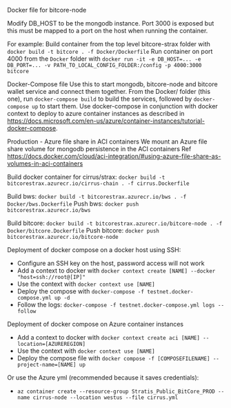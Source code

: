 Docker file for bitcore-node

Modify DB_HOST to be the mongodb instance.
Port 3000 is exposed but this must be mapped to a port on the host when running the container.

For example:
Build container from the top level bitcore-strax folder with `docker build -t bitcore . -f Docker/Dockerfile`
Run container on port 4000 from the `Docker` folder with `docker run -it -e DB_HOST=... -e DB_PORT=... -v PATH_TO_LOCAL_CONFIG_FOLDER:/config -p 4000:3000 bitcore`

Docker-Compose file
Use this to start mongodb, bitcore-node and bitcore wallet service and connect them together.
From the Docker/ folder (this one), run `docker-compose build` to build the services, followed by `docker-compose up` to start them.
Use docker-compose in conjunction with docker context to deploy to azure container instances as described in https://docs.microsoft.com/en-us/azure/container-instances/tutorial-docker-compose.

Production - Azure file share in ACI containers
We mount an Azure file share volume for mongodb persistence in the ACI containers
Ref https://docs.docker.com/cloud/aci-integration/#using-azure-file-share-as-volumes-in-aci-containers

Build docker container for cirrus/strax: `docker build -t bitcorestrax.azurecr.io/cirrus-chain . -f cirrus.Dockerfile`

Build bws: `docker build -t bitcorestrax.azurecr.io/bws . -f Docker/bws.Dockerfile`
Push bws: `docker push bitcorestrax.azurecr.io/bws`

Build bitcore: `docker build -t bitcorestrax.azurecr.io/bitcore-node . -f Docker/bitcore.Dockerfile`
Push bitcore: `docker push bitcorestrax.azurecr.io/bitcore-node`

Deployment of docker compose on a docker host using SSH:
- Configure an SSH key on the host, password access will not work
- Add a context to docker with `docker context create [NAME] --docker "host=ssh://root@[IP]"`
- Use the context with `docker context use [NAME]`
- Deploy the compose with `docker-compose -f testnet.docker-compose.yml up -d`
- Follow the logs: `docker-compose -f testnet.docker-compose.yml logs --follow`

Deployment of docker compose on Azure container instances
- Add a context to docker with `docker context create aci [NAME] --location=[AZUREREGION]`
- Use the context with `docker context use [NAME]`
- Deploy the compose file with `docker compose -f [COMPOSEFILENAME] --project-name=[NAME] up`

Or use the Azure yml (recommended because it saves credentials):
- `az container create --resource-group Stratis_Public_BitCore_PROD --name cirrus-node --location westus --file cirrus.yml`